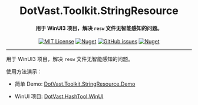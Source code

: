 <div align="center">

# DotVast.Toolkit.StringResource

#### 用于 WinUI3 项目，解决 `resw` 文件无智能感知的问题。

[![MIT License](https://img.shields.io/github/license/KiyanYang/DotVast.Toolkit.StringResource)](https://github.com/KiyanYang/DotVast.Toolkit.StringResource/blob/main/LICENSE.txt)
[![Nuget](https://img.shields.io/nuget/v/DotVast.Toolkit.StringResource)](https://www.nuget.org/packages/DotVast.Toolkit.StringResource/)
[![GitHub issues](https://img.shields.io/github/issues/KiyanYang/DotVast.Toolkit.StringResource)](https://github.com/KiyanYang/DotVast.Toolkit.StringResource/issues)
[![Nuget](https://img.shields.io/nuget/dt/DotVast.Toolkit.StringResource)](https://www.nuget.org/packages/DotVast.Toolkit.StringResource/)

</div>

---

用于 WinUI3 项目，解决 `resw` 文件无智能感知的问题。

使用方法演示：

- 简单 Demo: [DotVast.Toolkit.StringResource.Demo](./DotVast.Toolkit.StringResource.Demo/)

- WinUI 项目: [DotVast.HashTool.WinUI](https://github.com/KiyanYang/DotVast.HashTool.WinUI/blob/main/DotVast.HashTool.WinUI/Strings/Localization.cs)
